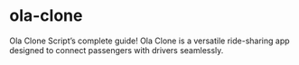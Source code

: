 # ola-clone
Ola Clone Script’s complete guide! Ola Clone is a versatile ride-sharing app designed to connect passengers with drivers seamlessly.
